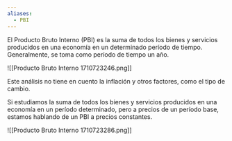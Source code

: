 ```yaml
---
aliases:
  - PBI
---
```


El Producto Bruto Interno (PBI) es la suma de todos los bienes y servicios producidos en una economía en un determinado período de tiempo. Generalmente, se toma como período de tiempo un año.

![[Producto Bruto Interno 1710723246.png]]

Este análisis no tiene en cuento la inflación y otros factores, como el tipo de cambio.

Si estudiamos la suma de todos los bienes y servicios producidos en una economía en un período determinado, pero a precios de un período base, estamos hablando de un PBI a precios constantes.

![[Producto Bruto Interno 1710723286.png]]
